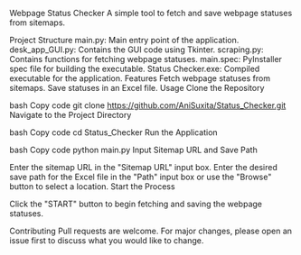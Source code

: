 Webpage Status Checker
A simple tool to fetch and save webpage statuses from sitemaps.

Project Structure
main.py: Main entry point of the application.
desk_app_GUI.py: Contains the GUI code using Tkinter.
scraping.py: Contains functions for fetching webpage statuses.
main.spec: PyInstaller spec file for building the executable.
Status Checker.exe: Compiled executable for the application.
Features
Fetch webpage statuses from sitemaps.
Save statuses in an Excel file.
Usage
Clone the Repository

bash
Copy code
git clone https://github.com/AniSuxita/Status_Checker.git
Navigate to the Project Directory

bash
Copy code
cd Status_Checker
Run the Application

bash
Copy code
python main.py
Input Sitemap URL and Save Path

Enter the sitemap URL in the "Sitemap URL" input box.
Enter the desired save path for the Excel file in the "Path" input box or use the "Browse" button to select a location.
Start the Process

Click the "START" button to begin fetching and saving the webpage statuses.

Contributing
Pull requests are welcome. For major changes, please open an issue first to discuss what you would like to change.
